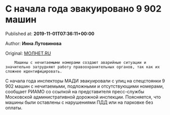 
# С начала года эвакуировано 9 902 машин

Published at: **2019-11-01T07:36:11+00:00**

Author: **Инна Лутовинова**

Original: [МОЛНЕТ.RU](https://www.molnet.ru/mos/ru/important/o_716886)


        Машины с нечитаемыми номерами создают аварийные ситуации и значительно затрудняют работу правоохранительных органов, так как их сложнее идентифицировать.
      
С начала года инспекторы МАДИ эвакуировали с улиц на спецстоянки 9 902 машин с нечитаемыми, подложными и отсутствующими номерами, сообщает РИАМО со ссылкой на представителя пресс-службы Московской административной дорожной инспекции.
Поясняется, что машины были оставлены с нарушениями ПДД или на парковке без оплаты. 
